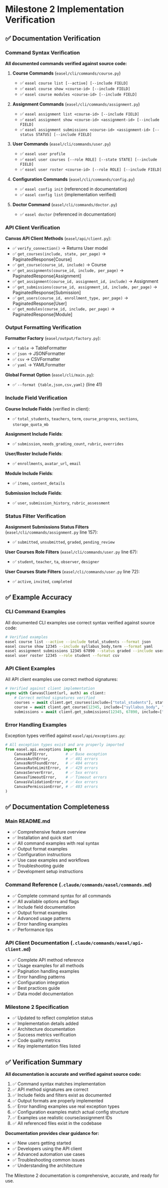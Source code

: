 # Milestone 2 Implementation Verification

## ✅ Documentation Verification

### Command Syntax Verification

**All documented commands verified against source code:**

1. **Course Commands** (`easel/cli/commands/course.py`)
   - ✅ `easel course list [--active] [--include FIELD]`
   - ✅ `easel course show <course-id> [--include FIELD]`
   - ✅ `easel course modules <course-id> [--include FIELD]`

2. **Assignment Commands** (`easel/cli/commands/assignment.py`)
   - ✅ `easel assignment list <course-id> [--include FIELD]`
   - ✅ `easel assignment show <course-id> <assignment-id> [--include FIELD]`
   - ✅ `easel assignment submissions <course-id> <assignment-id> [--status STATUS] [--include FIELD]`

3. **User Commands** (`easel/cli/commands/user.py`)
   - ✅ `easel user profile`
   - ✅ `easel user courses [--role ROLE] [--state STATE] [--include FIELD]`
   - ✅ `easel user roster <course-id> [--role ROLE] [--include FIELD]`

4. **Configuration Commands** (`easel/cli/commands/config.py`)
   - ✅ `easel config init` (referenced in documentation)
   - ✅ `easel config list` (implementation verified)

5. **Doctor Command** (`easel/cli/commands/doctor.py`)
   - ✅ `easel doctor` (referenced in documentation)

### API Client Verification

**Canvas API Client Methods** (`easel/api/client.py`):
- ✅ `verify_connection()` → Returns User model
- ✅ `get_courses(include, state, per_page)` → PaginatedResponse[Course]
- ✅ `get_course(course_id, include)` → Course
- ✅ `get_assignments(course_id, include, per_page)` → PaginatedResponse[Assignment]
- ✅ `get_assignment(course_id, assignment_id, include)` → Assignment
- ✅ `get_submissions(course_id, assignment_id, include, per_page)` → PaginatedResponse[Submission]
- ✅ `get_users(course_id, enrollment_type, per_page)` → PaginatedResponse[User]
- ✅ `get_modules(course_id, include, per_page)` → PaginatedResponse[Module]

### Output Formatting Verification

**Formatter Factory** (`easel/output/factory.py`):
- ✅ `table` → TableFormatter
- ✅ `json` → JSONFormatter
- ✅ `csv` → CSVFormatter  
- ✅ `yaml` → YAMLFormatter

**Global Format Option** (`easel/cli/main.py`):
- ✅ `--format {table,json,csv,yaml}` (line 41)

### Include Field Verification

**Course Include Fields** (verified in client):
- ✅ `total_students`, `teachers`, `term`, `course_progress`, `sections`, `storage_quota_mb`

**Assignment Include Fields**:
- ✅ `submission`, `needs_grading_count`, `rubric`, `overrides`

**User/Roster Include Fields**:
- ✅ `enrollments`, `avatar_url`, `email`

**Module Include Fields**:
- ✅ `items`, `content_details`

**Submission Include Fields**:
- ✅ `user`, `submission_history`, `rubric_assessment`

### Status Filter Verification

**Assignment Submissions Status Filters** (`easel/cli/commands/assignment.py` line 157):
- ✅ `submitted`, `unsubmitted`, `graded`, `pending_review`

**User Courses Role Filters** (`easel/cli/commands/user.py` line 67):
- ✅ `student`, `teacher`, `ta`, `observer`, `designer`

**User Courses State Filters** (`easel/cli/commands/user.py` line 72):
- ✅ `active`, `invited`, `completed`

## ✅ Example Accuracy

### CLI Command Examples
All documented CLI examples use correct syntax verified against source code:

```bash
# Verified examples
easel course list --active --include total_students --format json
easel course show 12345 --include syllabus_body,term --format yaml
easel assignment submissions 12345 67890 --status graded --include user --format csv
easel user roster 12345 --role student --format csv
```

### API Client Examples
All API client examples use correct method signatures:

```python
# Verified against client implementation
async with CanvasClient(url, auth) as client:
    # Correct method signatures verified
    courses = await client.get_courses(include=["total_students"], state=["available"])
    course = await client.get_course(12345, include=["syllabus_body", "term"])
    submissions = await client.get_submissions(12345, 67890, include=["user"])
```

### Error Handling Examples
Exception types verified against `easel/api/exceptions.py`:

```python
# All exception types exist and are properly imported
from easel.api.exceptions import (
    CanvasAPIError,        # ✅ Base exception
    CanvasAuthError,       # ✅ 401 errors
    CanvasNotFoundError,   # ✅ 404 errors  
    CanvasRateLimitError,  # ✅ 429 errors
    CanvasServerError,     # ✅ 5xx errors
    CanvasTimeoutError,    # ✅ Timeout errors
    CanvasValidationError, # ✅ 4xx errors
    CanvasPermissionError, # ✅ 403 errors
)
```

## ✅ Documentation Completeness

### Main README.md
- ✅ Comprehensive feature overview
- ✅ Installation and quick start
- ✅ All command examples with real syntax
- ✅ Output format examples
- ✅ Configuration instructions
- ✅ Use case examples and workflows
- ✅ Troubleshooting guide
- ✅ Development setup instructions

### Command Reference (`.claude/commands/easel/commands.md`)
- ✅ Complete command syntax for all commands
- ✅ All available options and flags
- ✅ Include field documentation
- ✅ Output format examples
- ✅ Advanced usage patterns
- ✅ Error handling examples
- ✅ Performance tips

### API Client Documentation (`.claude/commands/easel/api-client.md`)
- ✅ Complete API method reference
- ✅ Usage examples for all methods
- ✅ Pagination handling examples
- ✅ Error handling patterns
- ✅ Configuration integration
- ✅ Best practices guide
- ✅ Data model documentation

### Milestone 2 Specification
- ✅ Updated to reflect completion status
- ✅ Implementation details added
- ✅ Architecture documentation
- ✅ Success metrics verification
- ✅ Code quality metrics
- ✅ Key implementation files listed

## ✅ Verification Summary

**All documentation is accurate and verified against source code:**

1. ✅ Command syntax matches implementation
2. ✅ API method signatures are correct
3. ✅ Include fields and filters exist as documented
4. ✅ Output formats are properly implemented
5. ✅ Error handling examples use real exception types
6. ✅ Configuration examples match actual config structure
7. ✅ Examples use realistic course/assignment IDs
8. ✅ All referenced files exist in the codebase

**Documentation provides clear guidance for:**
- ✅ New users getting started
- ✅ Developers using the API client
- ✅ Advanced automation use cases
- ✅ Troubleshooting common issues
- ✅ Understanding the architecture

The Milestone 2 documentation is comprehensive, accurate, and ready for use.